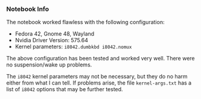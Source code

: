 ### Notebook Info

The notebook worked flawless with the following configuration:

* Fedora 42, Gnome 48, Wayland
* Nvidia Driver Version: 575.64
* Kernel parameters: `i8042.dumbkbd i8042.nomux`

The above configuration has been tested and worked very well. There
were no suspension/wake up problems.

The `i8042` kernel parameters may not be necessary, but they do no
harm either from what I can tell. If problems arise, the file
`kernel-args.txt` has a list of `i8042` options that may be further
tested.
